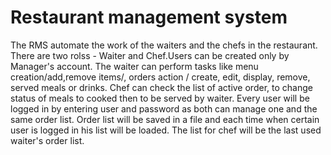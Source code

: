 # Restaurant management system

The RMS automate the work of the waiters and the chefs in the restaurant. There are two rolss - Waiter and Chef.Users can be created only by Manager's account. The waiter can perform tasks like menu creation/add,remove items/, orders action / create, edit, display, remove, served meals or drinks. Chef can check the list of active order, to change status of meals to cooked then to be served by waiter.
Every user will be logged in by entering user and password as both can manage one and the same order list. Order list will be saved in a file and each time when certain user is logged in his list will be loaded. The list for chef will be the last used waiter's order list.
